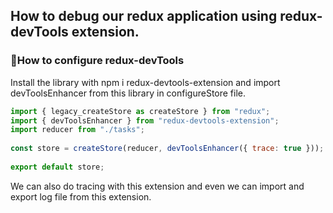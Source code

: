## How to debug our redux application using redux-devTools extension.

### 🚀How to configure redux-devTools
Install the library with npm i redux-devtools-extension and import devToolsEnhancer from this library in configureStore file.

```javascript
import { legacy_createStore as createStore } from "redux";
import { devToolsEnhancer } from "redux-devtools-extension";
import reducer from "./tasks";
 
const store = createStore(reducer, devToolsEnhancer({ trace: true }));
 
export default store;
```

We can also do tracing with this extension and even we can import and export log file from this extension.
